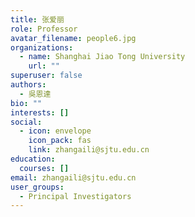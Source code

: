 ```yaml
---
title: 张爱丽
role: Professor
avatar_filename: people6.jpg
organizations:
  - name: Shanghai Jiao Tong University
    url: ""
superuser: false
authors:
  - 吳恩達
bio: ""
interests: []
social:
  - icon: envelope
    icon_pack: fas
    link: zhangaili@sjtu.edu.cn
education:
  courses: []
email: zhangaili@sjtu.edu.cn
user_groups:
  - Principal Investigators
---
```

